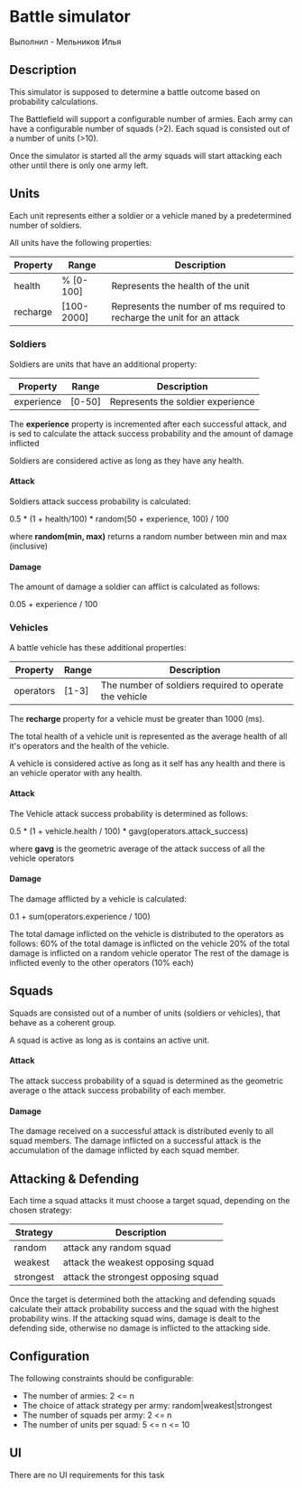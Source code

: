 # Battle simulator

Выполнил - Мельников Илья

## Description

This simulator is supposed to determine a battle outcome based on probability calculations.

The Battlefield will support a configurable number of armies.
Each army can have a configurable number of squads (>2).
Each squad is consisted out of a number of units   (>10).

Once the simulator is started all the army squads will start attacking each other until there is only one army left.

## Units

Each unit represents either a soldier or a vehicle maned by a predetermined number of soldiers.

All units have the following properties:

| Property | Range | Description | 
|----------|-------|-------------|
| health   | % \[0-100\]  | Represents the health of the unit  |
| recharge | \[100-2000\] | Represents the number of ms required to recharge the unit for an attack |

### Soldiers

Soldiers are units that have an additional property:

| Property | Range | Description | 
|----------|-------|-------------|
| experience | \[0-50\] | Represents the soldier experience |

The **experience**  property is incremented after each successful attack, and is sed to calculate the attack success probability and the amount of damage inflicted

Soldiers are considered active as long as they have any health.

#### Attack

Soldiers attack success probability is calculated: 

0.5 * (1 + health/100) * random(50 + experience, 100) / 100 

where **random(min, max)** returns a random number between min and max (inclusive)

#### Damage

The amount of damage a soldier can afflict is calculated as follows: 

0.05 + experience / 100

### Vehicles

A battle vehicle has these additional properties: 

| Property | Range | Description | 
|----------|-------|-------------|
| operators | \[1-3\] | The number of soldiers required to operate the vehicle |     

The **recharge** property for a vehicle must be greater than 1000 (ms).
 
The total health of a vehicle unit is represented as the average health of all it's operators and the health of the vehicle.

A vehicle is considered active as long as it self has any health and there is an vehicle operator with any health. 

#### Attack
The Vehicle attack success probability is determined as follows:
 
0.5 * (1 + vehicle.health / 100) * gavg(operators.attack_success)

where **gavg** is the geometric average of the attack success of all the vehicle operators

#### Damage

The damage afflicted by a vehicle is calculated:
  
0.1 + sum(operators.experience / 100)

The total damage inflicted on the vehicle is distributed to the operators as follows:
60% of the total damage is inflicted on the vehicle
20% of the total damage is inflicted on a random vehicle operator
The rest of the damage is inflicted evenly to the other operators (10% each)

## Squads

Squads are consisted out of a number of units (soldiers or vehicles), that behave as a coherent group. 

A squad is active as long as is contains an active unit.
 
#### Attack

The attack success probability of a squad is determined as the geometric average o the attack success probability of each member. 
 
#### Damage

The damage received on a successful attack is distributed evenly to all squad members.
The damage inflicted on a successful attack is the accumulation of the damage inflicted by each squad member. 

## Attacking & Defending

Each time a squad attacks it must choose a target squad, depending on the chosen strategy:

| Strategy | Description |
|----------|-------------|
| random    | attack any random squad               |
| weakest   | attack the weakest opposing squad     |
| strongest | attack the strongest opposing squad   |

Once the target is determined both the attacking and defending squads calculate their attack probability success and the squad with the highest probability wins.
If the attacking squad wins, damage is dealt to the defending side, otherwise no damage is inflicted to the attacking side.

## Configuration

The following constraints should be configurable:

- The number of armies: 2 <= n
- The choice of attack strategy per army: random|weakest|strongest
- The number of squads per army: 2 <= n
- The number of units per squad: 5 <= n <= 10

## UI

There are no UI requirements for this task
